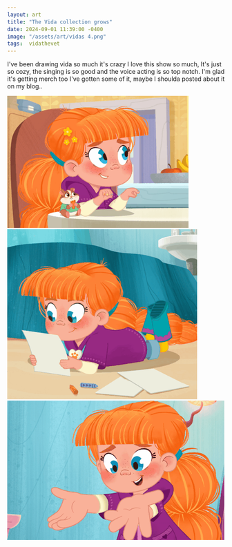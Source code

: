 ```yaml
---
layout: art
title: "The Vida collection grows"
date: 2024-09-01 11:39:00 -0400
image: "/assets/art/vidas 4.png"
tags:  vidathevet 
---
```


I've been drawing vida so much it's crazy I love this show so much, It's just so cozy, the singing is so good and the voice acting is so top notch. 
I'm glad it's getting merch too I've gotten some of it, maybe I shoulda posted about it on my blog..

<img src= "/assets/images/vida1.gif"  style="max-width:100%;max-height:100vh"> <img src= "/assets/images/vida2.gif"  style="max-width:100%;max-height:100vh"> <img src= "/assets/images/vida3.gif"  style="max-width:100%;max-height:100vh">


